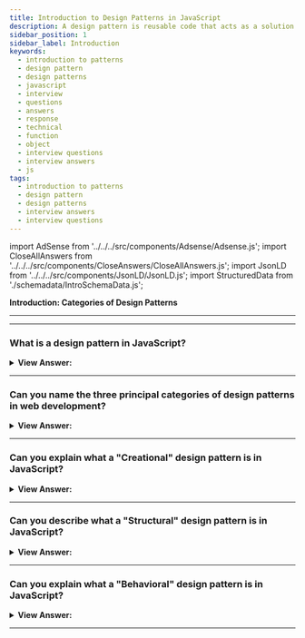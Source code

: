 ```yaml
---
title: Introduction to Design Patterns in JavaScript
description: A design pattern is reusable code that acts as a solution to recurring problems. The three groups are creational, structural, and behavioral design patterns.
sidebar_position: 1
sidebar_label: Introduction
keywords:
  - introduction to patterns
  - design pattern
  - design patterns
  - javascript
  - interview
  - questions
  - answers
  - response
  - technical
  - function
  - object
  - interview questions
  - interview answers
  - js
tags:
  - introduction to patterns
  - design pattern
  - design patterns
  - interview answers
  - interview questions
---
```


import AdSense from '../../../src/components/Adsense/Adsense.js';
import CloseAllAnswers from '../../../src/components/CloseAnswers/CloseAllAnswers.js';
import JsonLD from '../../../src/components/JsonLD/JsonLD.js';
import StructuredData from './schemadata/IntroSchemaData.js';

<JsonLD data={StructuredData} />

<head>
  <title>Introduction to Design Patterns | HelloJavaScript.info</title>
</head>

<!-- check word doc notes and updates -->

**Introduction: Categories of Design Patterns**

---

<AdSense />

---

<CloseAllAnswers />

### What is a design pattern in JavaScript?

<details>
  <summary><strong>View Answer:</strong></summary>
  <div>
  <div><strong>Interview Response:</strong> A design pattern in JavaScript is a reusable solution to commonly occurring problems in software design, categorized into creational, structural, and behavioral, focusing on object creation, composition, and interaction respectively.
  </div>
  </div>
</details>

---

### Can you name the three principal categories of design patterns in web development?

<details>
  <summary>
    <strong>View Answer:</strong>
  </summary>
  <div>
    <div>
      <strong>Interview Response:</strong> The three principal categories of design patterns in web development are: Creational, Structural, and Behavioral design patterns.<br/>
    </div>
    <hr/>
    <div>
      <strong>Technical Response:</strong> <p>
There are three principal categories of design patterns in web development:
</p>
<p>
<strong>Creational patterns: </strong>These patterns deal with object creation and provide solutions for creating objects in a flexible and reusable way.
</p>
<p>
<strong>Structural patterns: </strong>These patterns are concerned with object composition and provide solutions for organizing objects and classes to form larger structures.
</p>
<p>
<strong>Behavioral patterns: </strong>These patterns are concerned with communication between objects and provide solutions for the interaction and responsibility of objects.
</p>
<p>
By using these design patterns, we can create maintainable, scalable, and flexible web applications.
</p>
      <strong>Diagram:</strong><br /><br />
    <img src="/img/design-patterns-categories.png" /><br /><br />
    </div>
  </div>
</details>

---

### Can you explain what a "Creational" design pattern is in JavaScript?

<details>
  <summary>
    <strong>View Answer:</strong>
  </summary>
  <div>
    <div>
      <strong>Interview Response:</strong> A creational design pattern in JavaScript deals with object creation mechanisms, aiming to create objects in a manner suitable to a given situation, while providing increased flexibility and reusability.
    </div>
    <br/>
    <div>
      <strong>Technical Response:</strong> A creational design pattern in JavaScript is a pattern that deals with object creation, providing a way to create objects in a flexible and reusable way. Creational patterns help developers create objects that are well-organized, easy to maintain, and extendable. Examples of creational patterns include the Factory pattern, the Singleton pattern, and the Prototype pattern.
    </div>
  </div>
</details>

---

### Can you describe what a "Structural" design pattern is in JavaScript?

<details>
  <summary>
    <strong>View Answer:</strong>
  </summary>
  <div>
  <div>
      <strong>Interview Response:</strong> A structural design pattern in JavaScript concerns object composition and the design of relationships between objects, focusing on simplifying the structure and identifying simple ways for entities to relate.
    </div>
    <br />
    <div>
      <strong>Technical Response:</strong> A structural design pattern in JavaScript is a pattern that focuses on object composition and provides solutions for organizing objects and classes to form larger structures. Structural patterns help developers create complex structures from simpler objects, making the code more manageable and flexible. Examples of structural patterns include the Adapter pattern, the Decorator pattern, and the Facade pattern.
    </div>
  </div>
</details>

---

### Can you explain what a "Behavioral" design pattern is in JavaScript?

<details>
  <summary>
    <strong>View Answer:</strong>
  </summary>
  <div>
  <div>
      <strong>Interview Response:</strong> A behavioral design pattern in JavaScript focuses on improving or streamlining the interaction between objects, enhancing how they communicate, fulfill duties, or manage user interactions.
    </div>
    <br/>
    <div>
      <strong>Technical Response:</strong> A behavioral design pattern in JavaScript is a pattern that focuses on communication between objects and provides solutions for the interaction and responsibility of objects. Behavioral patterns help developers manage complex behaviors and make the code more maintainable and extensible. Examples of behavioral patterns include the Observer pattern, the Command pattern, and the Strategy pattern.
    </div>
  </div>
</details>

---
